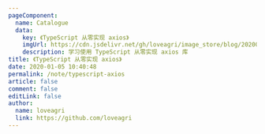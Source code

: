 ```yaml
---
pageComponent: 
  name: Catalogue
  data: 
    key: 《TypeScript 从零实现 axios》
    imgUrl: https://cdn.jsdelivr.net/gh/loveagri/image_store/blog/20200105104632.png
    description: 学习使用 TypeScript 从零实现 axios 库
title: 《TypeScript 从零实现 axios》
date: 2020-01-05 10:40:48
permalink: /note/typescript-axios
article: false
comment: false
editLink: false
author: 
  name: loveagri
  link: https://github.com/loveagri
---
```

